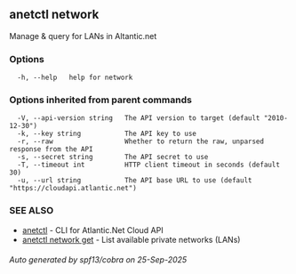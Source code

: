 ## anetctl network

Manage & query for LANs in Altantic.net

### Options

```
  -h, --help   help for network
```

### Options inherited from parent commands

```
  -V, --api-version string   The API version to target (default "2010-12-30")
  -k, --key string           The API key to use
  -r, --raw                  Whether to return the raw, unparsed response from the API
  -s, --secret string        The API secret to use
  -T, --timeout int          HTTP client timeout in seconds (default 30)
  -u, --url string           The API base URL to use (default "https://cloudapi.atlantic.net")
```

### SEE ALSO

* [anetctl](anetctl.md)	 - CLI for Atlantic.Net Cloud API
* [anetctl network get](anetctl_network_get.md)	 - List available private networks (LANs)

###### Auto generated by spf13/cobra on 25-Sep-2025
